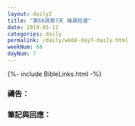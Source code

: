 ```yaml
---
layout: daily2
title: "第68週第7天 補漏拾遺"
date: 2019-05-12
categories: daily
permalink: /daily/wk68-day7-daily.html
weekNum: 68
dayNum: 7
---
```


{%- include BibleLinks.html -%}

### 禱告：

### 筆記與回應：
